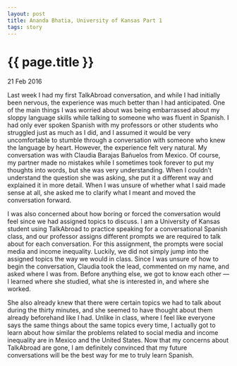```yaml
---
layout: post
title: Ananda Bhatia, University of Kansas Part 1
tags: story
---
```


# {{ page.title }}

21 Feb 2016

Last week I had my first TalkAbroad conversation, and while I had initially been nervous, the experience was much better than I had anticipated. One of the main things I was worried about was being embarrassed about my sloppy language skills while talking to someone who was fluent in Spanish. I had only ever spoken Spanish with my professors or other students who struggled just as much as I did, and I assumed it would be very uncomfortable to stumble through a conversation with someone who knew the language by heart. However, the experience felt very natural. My conversation was with Claudia Barajas Bañuelos from Mexico. Of course, my partner made no mistakes while I sometimes took forever to put my thoughts into words, but she was very understanding. When I couldn’t understand the question she was asking, she put it a different way and explained it in more detail. When I was unsure of whether what I said made sense at all, she asked me to clarify what I meant and moved the conversation forward.

I was also concerned about how boring or forced the conversation would feel since we had assigned topics to discuss. I am a University of Kansas student using TalkAbroad to practice speaking for a conversational Spanish class, and our professor assigns different prompts we are required to talk about for each conversation. For this assignment, the prompts were social media and income inequality. Luckily, we did not simply jump into the assigned topics the way we would in class. Since I was unsure of how to begin the conversation, Claudia took the lead, commented on my name, and asked where I was from. Before anything else, we got to know each other — I learned where she studied, what she is interested in, and where she worked.

She also already knew that there were certain topics we had to talk about during the thirty minutes, and she seemed to have thought about them already beforehand like I had. Unlike in class, where I feel like everyone says the same things about the same topics every time, I actually got to learn about how similar the problems related to social media and income inequality are in Mexico and the United States. Now that my concerns about TalkAbroad are gone, I am definitely convinced that my future conversations will be the best way for me to truly learn Spanish.